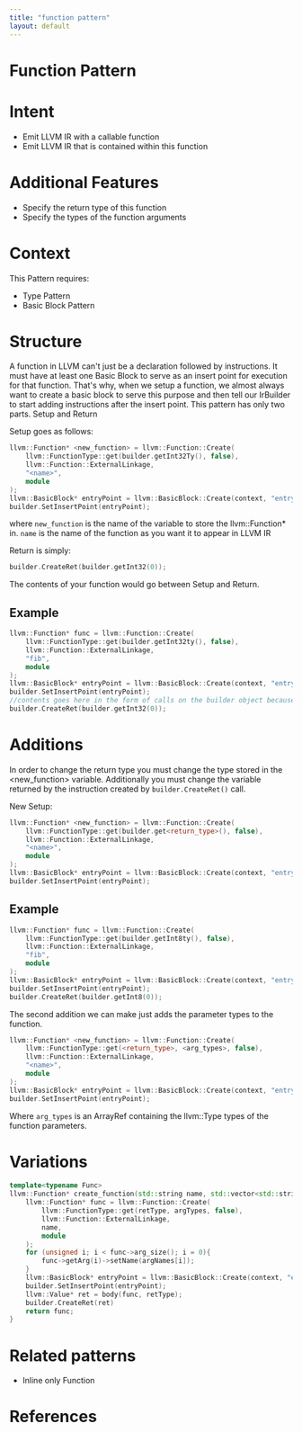 ```yaml
---
title: "function pattern"
layout: default
---
```

# Function Pattern
# Intent
* Emit LLVM IR with a callable function
* Emit LLVM IR that is contained within this function

# Additional Features
* Specify the return type of this function
* Specify the types of the function arguments

# Context
This Pattern requires:
* Type Pattern
* Basic Block Pattern

# Structure
A function in LLVM can't just be a declaration followed by instructions. It must have at least one Basic Block to serve as an insert point for execution for that function.
That's why, when we setup a function, we almost always want to create a basic block to serve this purpose and then tell our IrBuilder to start adding instructions after the insert point.
This pattern has only two parts. Setup and Return

Setup goes as follows:

```cpp
llvm::Function* <new_function> = llvm::Function::Create(  
	llvm::FunctionType::get(builder.getInt32Ty(), false), 
	llvm::Function::ExternalLinkage, 
	"<name>",
	module
);
llvm::BasicBlock* entryPoint = llvm::BasicBlock::Create(context, "entry", <new_function>); 
builder.SetInsertPoint(entryPoint); 
```
where 
`new_function` is the name of the variable to store the llvm::Function* in.
`name` is the name of the function as you want it to appear in LLVM IR

Return is simply:

```cpp
builder.CreateRet(builder.getInt32(0)); 
```

The contents of your function would go between Setup and Return.

## Example

```cpp
llvm::Function* func = llvm::Function::Create(  
	llvm::FunctionType::get(builder.getInt32ty(), false), 
	llvm::Function::ExternalLinkage, 
	"fib",
	module
);
llvm::BasicBlock* entryPoint = llvm::BasicBlock::Create(context, "entry", func); 
builder.SetInsertPoint(entryPoint); 
//contents goes here in the form of calls on the builder object because it is set up to insert instructions in the entry basic block of our function
builder.CreateRet(builder.getInt32(0)); 
```

# Additions

In order to change the return type you must change the type stored in the <new_function> variable. Additionally you must change the variable returned by the instruction created by `builder.CreateRet()` call.

New Setup:

```cpp
llvm::Function* <new_function> = llvm::Function::Create(  
	llvm::FunctionType::get(builder.get<return_type>(), false), 
	llvm::Function::ExternalLinkage, 
	"<name>",
	module
);
llvm::BasicBlock* entryPoint = llvm::BasicBlock::Create(context, "entry", <new_function>); 
builder.SetInsertPoint(entryPoint); 
```

## Example

```cpp
llvm::Function* func = llvm::Function::Create(  
	llvm::FunctionType::get(builder.getInt8ty(), false), 
	llvm::Function::ExternalLinkage, 
	"fib",
	module
);
llvm::BasicBlock* entryPoint = llvm::BasicBlock::Create(context, "entry", func); 
builder.SetInsertPoint(entryPoint); 
builder.CreateRet(builder.getInt8(0)); 
```

The second addition we can make just adds the parameter types to the function.

``` cpp
llvm::Function* <new_function> = llvm::Function::Create(  
	llvm::FunctionType::get(<return_type>, <arg_types>, false), 
	llvm::Function::ExternalLinkage, 
	"<name>",
	module
);
llvm::BasicBlock* entryPoint = llvm::BasicBlock::Create(context, "entry", <new_function>); 
builder.SetInsertPoint(entryPoint); 
```

Where
`arg_types` is an ArrayRef containing the llvm::Type types of the function parameters.

# Variations

``` cpp
template<typename Func>
llvm::Function* create_function(std::string name, std::vector<std::string> argNames, std::vector<llvm::Type*> argTypes, llvm::Type* retType, Func body) {
	llvm::Function* func = llvm::Function::Create(  
		llvm::FunctionType::get(retType, argTypes, false), 
		llvm::Function::ExternalLinkage, 
		name,
		module
	);
	for (unsigned i; i < func->arg_size(); i = 0){
		func->getArg(i)->setName(argNames[i]);
	}
	llvm::BasicBlock* entryPoint = llvm::BasicBlock::Create(context, "entry", func); 
	builder.SetInsertPoint(entryPoint); 
	llvm::Value* ret = body(func, retType);
	builder.CreateRet(ret)
	return func;
}
```

# Related patterns
* Inline only Function
# References